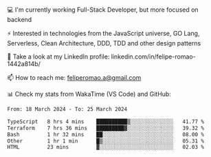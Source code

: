 💻 I'm currently working Full-Stack Developer, but more focused on backend

⚡ Interested in technologies from the JavaScript universe, GO Lang, Serverless, Clean Architecture, DDD, TDD and other design patterns

👥 Take a look at my LinkedIn profile: linkedin.com/in/felipe-romao-1442a814b/

📫 How to reach me: feliperomao.a@gmail.com

📊 Check my stats from WakaTime (VS Code) and GitHub:

<!--START_SECTION:waka-->

```txt
From: 18 March 2024 - To: 25 March 2024

TypeScript   8 hrs 4 mins    ██████████▒░░░░░░░░░░░░░░   41.77 %
Terraform    7 hrs 36 mins   █████████▓░░░░░░░░░░░░░░░   39.32 %
Bash         1 hr 32 mins    ██░░░░░░░░░░░░░░░░░░░░░░░   08.00 %
Other        1 hr 1 min      █▒░░░░░░░░░░░░░░░░░░░░░░░   05.31 %
HTML         23 mins         ▓░░░░░░░░░░░░░░░░░░░░░░░░   02.03 %
```

<!--END_SECTION:waka-->
